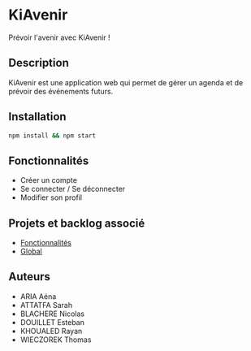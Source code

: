 # KiAvenir
Prévoir l'avenir avec KiAvenir !

## Description
KiAvenir est une application web qui permet de gérer un agenda et de prévoir des événements futurs.

## Installation
```bash
npm install && npm start 
```

## Fonctionnalités
- Créer un compte
- Se connecter / Se déconnecter
- Modifier son profil

## Projets et backlog associé
- [Fonctionnalités](https://github.com/orgs/Kiavain/projects/2/views/1?filterQuery=fonc)
- [Global](https://github.com/orgs/Kiavain/projects/2/)

## Auteurs
- ARIA Aéna
- ATTATFA Sarah
- BLACHERE Nicolas
- DOUILLET Esteban
- KHOUALED Rayan
- WIECZOREK Thomas
